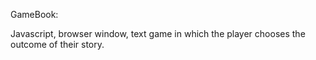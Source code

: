 GameBook:

Javascript, browser window, text game in which the player chooses the outcome of their story.
